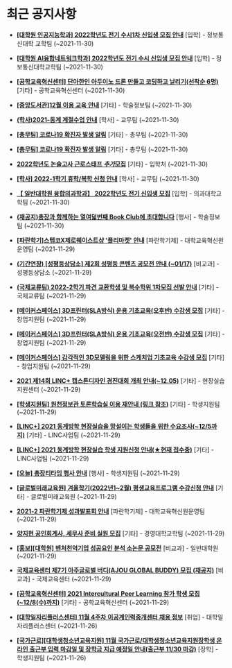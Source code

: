 # 최근 공지사항

* **[[대학원 인공지능학과] 2022학년도 전기 수시1차 신입생 모집 안내](http://ajou.ac.kr/kr/ajou/notice.do?mode=view&amp;articleNo=116215&amp;article.offset=0&amp;articleLimit=30)**
 [입학] - 정보통신대학 교학팀 (~2021-11-30)

* **[[대학원 AI융합네트워크학과] 2022학년도 전기 수시 신입생 모집 안내](http://ajou.ac.kr/kr/ajou/notice.do?mode=view&amp;articleNo=116212&amp;article.offset=0&amp;articleLimit=30)**
 [입학] - 정보통신대학교학팀 (~2021-11-30)

* **[[공학교육혁신센터] 단아한인 아두이노 드론 만들고 코딩하고 날리기(선착순 6명)](http://ajou.ac.kr/kr/ajou/notice.do?mode=view&amp;articleNo=115902&amp;article.offset=0&amp;articleLimit=30)**
 [기타] - 공학교육혁신센터 (~2021-11-30)

* **[[중앙도서관]12월 이용 교육 안내](http://ajou.ac.kr/kr/ajou/notice.do?mode=view&amp;articleNo=115593&amp;article.offset=0&amp;articleLimit=30)**
 [기타] - 학술정보팀 (~2021-11-30)

* **[(학사)2021-동계 계절수업 안내](http://ajou.ac.kr/kr/ajou/notice.do?mode=view&amp;articleNo=115592&amp;article.offset=0&amp;articleLimit=30)**
 [학사] - 교무팀 (~2021-11-30)

* **[[총무팀] 코로나19 확진자 발생 알림](http://ajou.ac.kr/kr/ajou/notice.do?mode=view&amp;articleNo=115589&amp;article.offset=0&amp;articleLimit=30)**
 [기타] - 총무팀 (~2021-11-30)

* **[[총무팀] 코로나19 확진자 발생 알림](http://ajou.ac.kr/kr/ajou/notice.do?mode=view&amp;articleNo=115584&amp;article.offset=0&amp;articleLimit=30)**
 [기타] - 총무팀 (~2021-11-30)

* **[2022학년도 논술고사 근로스태프 *추가*모집](http://ajou.ac.kr/kr/ajou/notice.do?mode=view&amp;articleNo=115583&amp;article.offset=0&amp;articleLimit=30)**
 [기타] - 입학처 (~2021-11-30)

* **[[학사] 2022-1학기 휴학/복학 신청 안내](http://ajou.ac.kr/kr/ajou/notice.do?mode=view&amp;articleNo=115528&amp;article.offset=0&amp;articleLimit=30)**
 [학사] - 교무팀 (~2021-11-30)

* **[【 일반대학원 융합의과학과】 2022학년도 전기 신입생 모집](http://ajou.ac.kr/kr/ajou/notice.do?mode=view&amp;articleNo=115527&amp;article.offset=0&amp;articleLimit=30)**
 [입학] - 의과대학교학팀 (~2021-11-30)

* **[(재공지)총장과 함께하는 열여덟번째 Book Club에 초대합니다](http://ajou.ac.kr/kr/ajou/notice.do?mode=view&amp;articleNo=115518&amp;article.offset=0&amp;articleLimit=30)**
 [행사] - 학술정보팀 (~2021-11-30)

* **[[파란학기]스텝코X제로웨이스트샵 &#x27;플리마켓&#x27; 안내](http://ajou.ac.kr/kr/ajou/notice.do?mode=view&amp;articleNo=115507&amp;article.offset=0&amp;articleLimit=30)**
 [파란학기제] - 대학교육혁신원운영팀 (~2021-11-29)

* **[(기간연장) [성평등상담소] 제2회 성평등 콘텐츠 공모전 안내 (~01/17)](http://ajou.ac.kr/kr/ajou/notice.do?mode=view&amp;articleNo=115504&amp;article.offset=0&amp;articleLimit=30)**
 [비교과] - 성평등상담소 (~2021-11-29)

* **[(국제교류팀) 2022-2학기 파견 교환학생 및 복수학위 1차모집 선발 안내](http://ajou.ac.kr/kr/ajou/notice.do?mode=view&amp;articleNo=115503&amp;article.offset=0&amp;articleLimit=30)**
 [기타] - 국제교류팀 (~2021-11-29)

* **[[메이커스페이스] 3D프린터(SLA방식) 운용 기초교육(오후반) 수강생 모집](http://ajou.ac.kr/kr/ajou/notice.do?mode=view&amp;articleNo=115498&amp;article.offset=0&amp;articleLimit=30)**
 [기타] - 창업지원팀 (~2021-11-29)

* **[[메이커스페이스] 3D프린터(SLA방식) 운용 기초교육(오전반) 수강생 모집](http://ajou.ac.kr/kr/ajou/notice.do?mode=view&amp;articleNo=115497&amp;article.offset=0&amp;articleLimit=30)**
 [기타] - 창업지원팀 (~2021-11-29)

* **[[메이커스페이스] 감각적인 3D모델링을 위한 스케치업 기초교육 수강생 모집](http://ajou.ac.kr/kr/ajou/notice.do?mode=view&amp;articleNo=115496&amp;article.offset=0&amp;articleLimit=30)**
 [기타] - 창업지원팀 (~2021-11-29)

* **[2021 제14회 LINC+ 캡스톤디자인 경진대회 개최 안내(~12.05)](http://ajou.ac.kr/kr/ajou/notice.do?mode=view&amp;articleNo=115487&amp;article.offset=0&amp;articleLimit=30)**
 [기타] - 현장실습지원센터 (~2021-11-29)

* **[[학생지원팀] 원천정보관 토론학습실 이용 재안내 (링크 참조)](http://ajou.ac.kr/kr/ajou/notice.do?mode=view&amp;articleNo=115477&amp;article.offset=0&amp;articleLimit=30)**
 [기타] - 학생지원팀 (~2021-11-29)

* **[[LINC+] 2021 동계방학 현장실습을 망설이는 학생들을 위한 수요조사(~12/5까지)](http://ajou.ac.kr/kr/ajou/notice.do?mode=view&amp;articleNo=115476&amp;article.offset=0&amp;articleLimit=30)**
 [기타] - LINC사업팀 (~2021-11-29)

* **[[LINC+] 2021 동계방학 현장실습 학생 지원신청 안내(★현재 접수중)](http://ajou.ac.kr/kr/ajou/notice.do?mode=view&amp;articleNo=115475&amp;article.offset=0&amp;articleLimit=30)**
 [기타] - LINC사업팀 (~2021-11-29)

* **[[오늘] 총장티타임 행사 안내](http://ajou.ac.kr/kr/ajou/notice.do?mode=view&amp;articleNo=115474&amp;article.offset=0&amp;articleLimit=30)**
 [행사] - 학생지원팀 (~2021-11-29)

* **[[글로벌미래교육원] 겨울학기(2022년1~2월) 평생교육프로그램 수강신청 안내](http://ajou.ac.kr/kr/ajou/notice.do?mode=view&amp;articleNo=115473&amp;article.offset=0&amp;articleLimit=30)**
 [기타] - 글로벌미래교육원 (~2021-11-29)

* **[2021-2 파란학기제 성과발표회 안내](http://ajou.ac.kr/kr/ajou/notice.do?mode=view&amp;articleNo=115472&amp;article.offset=0&amp;articleLimit=30)**
 [파란학기제] - 대학교육혁신원운영팀 (~2021-11-29)

* **[양지현 공인회계사, 세무사 준비 실원 모집](http://ajou.ac.kr/kr/ajou/notice.do?mode=view&amp;articleNo=115470&amp;article.offset=0&amp;articleLimit=30)**
 [기타] - 경영대학교학팀 (~2021-11-29)

* **[[홍보][대학원] 벤처천억기업 성공요인 분석 소논문 공모전](http://ajou.ac.kr/kr/ajou/notice.do?mode=view&amp;articleNo=115469&amp;article.offset=0&amp;articleLimit=30)**
 [비교과] - 일반대학원 (~2021-11-29)

* **[국제교육센터 제7기 아주글로벌 버디(AJOU GLOBAL BUDDY) 모집 (재공지)](http://ajou.ac.kr/kr/ajou/notice.do?mode=view&amp;articleNo=115468&amp;article.offset=0&amp;articleLimit=30)**
 [비교과] - 국제교육센터 (~2021-11-29)

* **[[공학교육혁신센터] 2021 Intercultural Peer Learning 참가 학생 모집 (~12/8(수)까지)](http://ajou.ac.kr/kr/ajou/notice.do?mode=view&amp;articleNo=115466&amp;article.offset=0&amp;articleLimit=30)**
 [기타] - 공학교육혁신센터 (~2021-11-29)

* **[[대학일자리플러스센터] 11월 4주차 이공계인력중개센터 채용 정보](http://ajou.ac.kr/kr/ajou/notice.do?mode=view&amp;articleNo=115452&amp;article.offset=0&amp;articleLimit=30)**
 [취업] - 대학일자리플러스센터 (~2021-11-26)

* **[[국가근로][대학생청소년교육지원] 11월 국가근로/대학생청소년교육지원장학생 온라인 출근부 입력 마감일 및 장학금 지급 예정일 안내(출근부 11/30 마감)](http://ajou.ac.kr/kr/ajou/notice.do?mode=view&amp;articleNo=115451&amp;article.offset=0&amp;articleLimit=30)**
 [장학] - 학생지원팀 (~2021-11-26)
